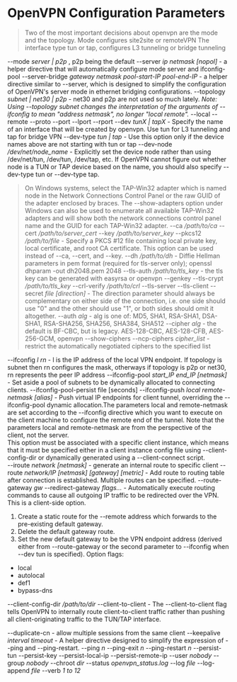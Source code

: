 # OpenVPN Configuration Parameters


>Two of the most important decisions about openvpn are the mode and the topology.
>Mode configures site2site or remoteVPN
>The interface type tun or tap, configures L3 tunneling or bridge tunneling

--mode *server | p2p* , p2p being the default
--server *ip netmask [nopol]* - a helper directive that will automatically configure mode server and ifconfig-pool 
--server-bridge *gateway netmask pool-start-IP pool-end-IP* - a helper directive similar to --server, which is designed to simplify the configuration of OpenVPN's server mode in ethernet bridging configurations.
--topology *subnet | net30 | p2p* - net30 and p2p are not used so much lately. 
 *Note: Using --topology subnet changes the interpretation of the arguments of --ifconfig to mean "address netmask", no longer "local remote".*
--local
--remote
--proto
--port
--lport
--rport
--dev *tunX | tapX* - Specify the name of an interface that will be created by openvpn. Use tun for L3 tunneling and tap for bridge VPN
--dev-type *tun | tap* - Use this option only if the device names above are not starting with tun or tap
--dev-node */dev/net/node_name* - Explicitly set the device node rather than using /dev/net/tun, /dev/tun, /dev/tap, etc. If OpenVPN cannot figure out whether node is a TUN or TAP device based on the name, you should also specify --dev-type tun or --dev-type tap.  
>On Windows systems, select the TAP-Win32 adapter which is named node in the Network Connections Control Panel or the raw GUID of the adapter enclosed by braces. The --show-adapters option under Windows can also be used to enumerate all available TAP-Win32 adapters and will show both the network connections control panel name and the GUID for each TAP-Win32 adapter.
--ca */path/to/ca*
--cert */path/to/server_cert*
--key */path/to/server_key*
--pkcs12 */path/to/file* - Specify a PKCS #12 file containing local private key, local certificate, and root CA certificate. This option can be used instead of --ca, --cert, and --key.
--dh */path/to/dh* - Diffie Hellman parameters in pem format (required for tls-server only); openssl dhparam -out dh2048.pem 2048
--tls-auth */path/to/tls_key* - the tls key can be generated with easyrsa or openvpn --genkey
--tls-crypt */path/to/tls_key* 
--crl-verify */path/to/crl*
--tls-server
--tls-client
--secret *file [direction]* - The direction parameter should always be complementary on either side of the connection, i.e. one side should use "0" and the other should use "1", or both sides should omit it altogether.
--auth *alg* - alg is one of: MD5, SHA1, RSA-SHA1, DSA-SHA1, RSA-SHA256, SHA256, SHA384, SHA512
--cipher *alg* - the default is BF-CBC, but is legacy. AES-128-CBC, AES-128-CFB, AES-256-GCM, openvpn --show-ciphers 
--ncp-ciphers *cipher_list* - restrict the automatically negotiated ciphers to the specified list

--ifconfig *l rn* - l is the IP address of the local VPN endpoint. If topology is subnet then rn configures the mask, otherways if topology is p2p or net30, rn represents the peer IP address
--ifconfig-pool *start_IP end_IP [netmask]* -  Set aside a pool of subnets to be dynamically allocated to connecting clients.
--ifconfig-pool-persist file [seconds]
--ifconfig-push *local remote-netmask [alias]* - Push virtual IP endpoints for client tunnel, overriding the --ifconfig-pool dynamic allocation.The parameters local and remote-netmask are set according to the --ifconfig directive which you want to execute on the client machine to configure the remote end of the tunnel. Note that the parameters local and remote-netmask are from the perspective of the client, not the server.  
This option must be associated with a specific client instance, which means that it must be specified either in a client instance config file using --client-config-dir or dynamically generated using a --client-connect script.   
--iroute *network [netmask]* - generate an internal route to specific client
--route *network/IP [netmask] [gateway] [metric]* - Add route to routing table after connection is established. Multiple routes can be specified. 
--route-gateway *gw*
--redirect-gateway *flags...* - Automatically execute routing commands to cause all outgoing IP traffic to be redirected over the VPN. This is a client-side option. 
1. Create a static route for the --remote address which forwards to the pre-existing default gateway. 
2. Delete the default gateway route.
3. Set the new default gateway to be the VPN endpoint address (derived either from --route-gateway or the second parameter to --ifconfig when --dev tun is specified).
Option flags:

- local
- autolocal
- def1
- bypass-dns

--client-config-dir */path/to/dir*
--client-to-client -  The --client-to-client flag tells OpenVPN to internally route client-to-client traffic rather than pushing all client-originating traffic to the TUN/TAP interface.

--duplicate-cn - allow multiple sessions from the same client
--keepalive *interval timeout* - A helper directive designed to simplify the expression of --ping and --ping-restart.
--ping *n*
--ping-exit *n*
--ping-restart *n*
--persist-tun
--persist-key
--persist-local-ip
--persist-remote-ip
--user *nobody*
--group *nobody*
--chroot *dir*
--status *openvpn_status.log*
--log *file*
--log-append *file*
--verb *1 to 12*



